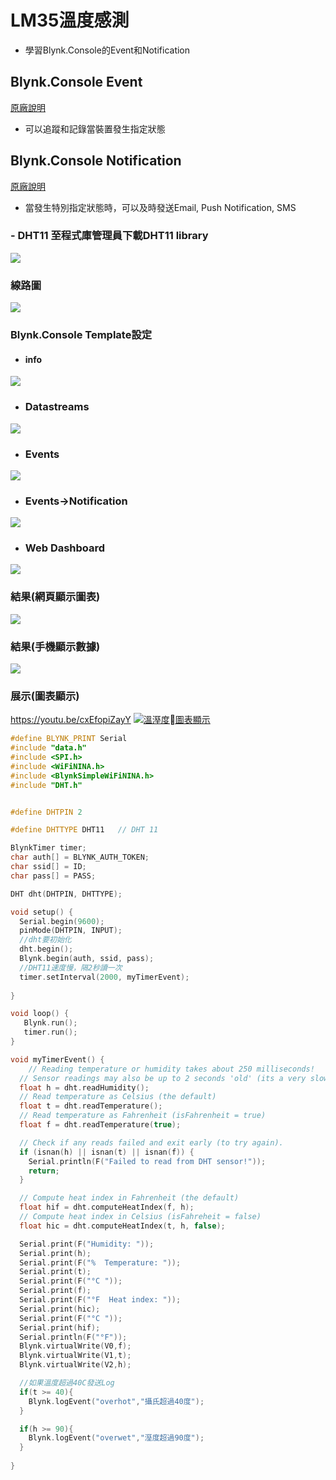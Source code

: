 # LM35溫度感測
- 學習Blynk.Console的Event和Notification

## Blynk.Console Event 

[原廠說明](https://docs.blynk.io/en/getting-started/events-tutorial)

- 可以追蹤和記錄當裝置發生指定狀態

## Blynk.Console Notification

[原廠說明](https://docs.blynk.io/en/getting-started/notification-management)

- 當發生特別指定狀態時，可以及時發送Email, Push Notification, SMS



### - DHT11 至程式庫管理員下載DHT11 library

![](pic2.png)


### 線路圖
![](DHT11_bb.png)

### Blynk.Console Template設定

 - #### info

![](pic5.png)

- ### Datastreams

![](pic6.png)

- ### Events

![](pic7.png)

- ### Events->Notification

![](pic8.png)

- ### Web Dashboard

![](pic9.png)


### 結果(網頁顯示圖表)

![](pic3.png)

### 結果(手機顯示數據)

![](pic4.jpeg)

### 展示(圖表顯示)
https://youtu.be/cxEfopiZayY
[![溫溼度圖表顯示](https://img.youtube.com/vi/cxEfopiZayY/1.jpg)](https://youtu.be/cxEfopiZayY)


```C++
#define BLYNK_PRINT Serial
#include "data.h"
#include <SPI.h>
#include <WiFiNINA.h>
#include <BlynkSimpleWiFiNINA.h>
#include "DHT.h"


#define DHTPIN 2 

#define DHTTYPE DHT11   // DHT 11

BlynkTimer timer;
char auth[] = BLYNK_AUTH_TOKEN;
char ssid[] = ID;
char pass[] = PASS;

DHT dht(DHTPIN, DHTTYPE);

void setup() {  
  Serial.begin(9600);
  pinMode(DHTPIN, INPUT); 
  //dht要初始化
  dht.begin();
  Blynk.begin(auth, ssid, pass);
  //DHT11速度慢，隔2秒讀一次
  timer.setInterval(2000, myTimerEvent);
  
}

void loop() {
   Blynk.run();
   timer.run();  
}

void myTimerEvent() {    
    // Reading temperature or humidity takes about 250 milliseconds!
  // Sensor readings may also be up to 2 seconds 'old' (its a very slow sensor)
  float h = dht.readHumidity();
  // Read temperature as Celsius (the default)
  float t = dht.readTemperature();
  // Read temperature as Fahrenheit (isFahrenheit = true)
  float f = dht.readTemperature(true);

  // Check if any reads failed and exit early (to try again).
  if (isnan(h) || isnan(t) || isnan(f)) {
    Serial.println(F("Failed to read from DHT sensor!"));
    return;
  }

  // Compute heat index in Fahrenheit (the default)
  float hif = dht.computeHeatIndex(f, h);
  // Compute heat index in Celsius (isFahreheit = false)
  float hic = dht.computeHeatIndex(t, h, false);

  Serial.print(F("Humidity: "));
  Serial.print(h);
  Serial.print(F("%  Temperature: "));
  Serial.print(t);
  Serial.print(F("°C "));
  Serial.print(f);
  Serial.print(F("°F  Heat index: "));
  Serial.print(hic);
  Serial.print(F("°C "));
  Serial.print(hif);
  Serial.println(F("°F"));
  Blynk.virtualWrite(V0,f);
  Blynk.virtualWrite(V1,t);
  Blynk.virtualWrite(V2,h);

  //如果溫度超過40C發送Log
  if(t >= 40){
    Blynk.logEvent("overhot","攝氏超過40度");
  }

  if(h >= 90){
    Blynk.logEvent("overwet","溼度超過90度");
  }
  
}
```

